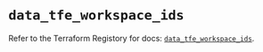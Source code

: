 # `data_tfe_workspace_ids`

Refer to the Terraform Registory for docs: [`data_tfe_workspace_ids`](https://www.terraform.io/docs/providers/tfe/d/workspace_ids).
